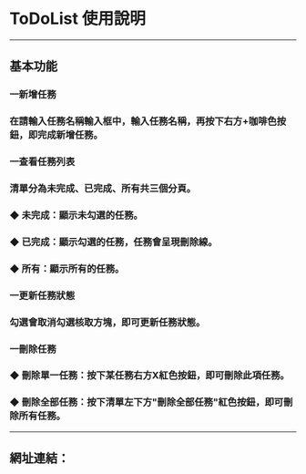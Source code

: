 # ToDoList 使用說明

<hr>

## 基本功能
### 一新增任務
### 在請輸入任務名稱輸入框中，輸入任務名稱，再按下右方+咖啡色按鈕，即完成新增任務。


### 一查看任務列表 
### 清單分為未完成、已完成、所有共三個分頁。
### ◆ 未完成：顯示未勾選的任務。
### ◆ 已完成：顯示勾選的任務，任務會呈現刪除線。
### ◆ 所有：顯示所有的任務。


### 一更新任務狀態
### 勾選會取消勾選核取方塊，即可更新任務狀態。


### 一刪除任務 
### ◆ 刪除單一任務：按下某任務右方X紅色按鈕，即可刪除此項任務。
### ◆ 刪除全部任務：按下清單左下方"刪除全部任務"紅色按鈕，即可刪除所有任務。
<hr>

## 網址連結：
